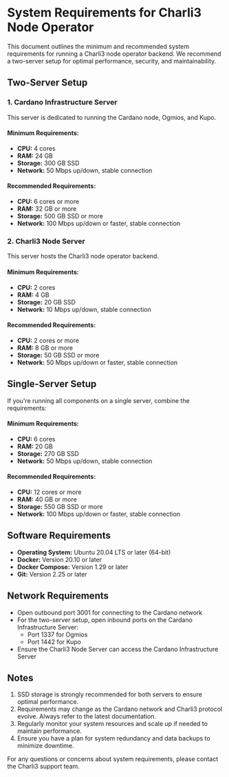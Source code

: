 # System Requirements for Charli3 Node Operator

This document outlines the minimum and recommended system requirements for running a Charli3 node operator backend. We recommend a two-server setup for optimal performance, security, and maintainability.

## Two-Server Setup

### 1. Cardano Infrastructure Server

This server is dedicated to running the Cardano node, Ogmios, and Kupo.

#### Minimum Requirements:
- **CPU:** 4 cores
- **RAM:** 24 GB
- **Storage:** 300 GB SSD
- **Network:** 50 Mbps up/down, stable connection

#### Recommended Requirements:
- **CPU:** 6 cores or more
- **RAM:** 32 GB or more
- **Storage:** 500 GB SSD or more
- **Network:** 100 Mbps up/down or faster, stable connection

### 2. Charli3 Node Server

This server hosts the Charli3 node operator backend.

#### Minimum Requirements:
- **CPU:** 2 cores
- **RAM:** 4 GB
- **Storage:** 20 GB SSD
- **Network:** 10 Mbps up/down, stable connection

#### Recommended Requirements:
- **CPU:** 2 cores or more
- **RAM:** 8 GB or more
- **Storage:** 50 GB SSD or more
- **Network:** 50 Mbps up/down or faster, stable connection

## Single-Server Setup

If you're running all components on a single server, combine the requirements:

#### Minimum Requirements:
- **CPU:** 6 cores
- **RAM:** 20 GB
- **Storage:** 270 GB SSD
- **Network:** 50 Mbps up/down, stable connection

#### Recommended Requirements:
- **CPU:** 12 cores or more
- **RAM:** 40 GB or more
- **Storage:** 550 GB SSD or more
- **Network:** 100 Mbps up/down or faster, stable connection

## Software Requirements

- **Operating System:** Ubuntu 20.04 LTS or later (64-bit)
- **Docker:** Version 20.10 or later
- **Docker Compose:** Version 1.29 or later
- **Git:** Version 2.25 or later

## Network Requirements

- Open outbound port 3001 for connecting to the Cardano network
- For the two-server setup, open inbound ports on the Cardano Infrastructure Server:
  - Port 1337 for Ogmios
  - Port 1442 for Kupo
- Ensure the Charli3 Node Server can access the Cardano Infrastructure Server

## Notes

1. SSD storage is strongly recommended for both servers to ensure optimal performance.
2. Requirements may change as the Cardano network and Charli3 protocol evolve. Always refer to the latest documentation.
3. Regularly monitor your system resources and scale up if needed to maintain performance.
4. Ensure you have a plan for system redundancy and data backups to minimize downtime.

For any questions or concerns about system requirements, please contact the Charli3 support team.